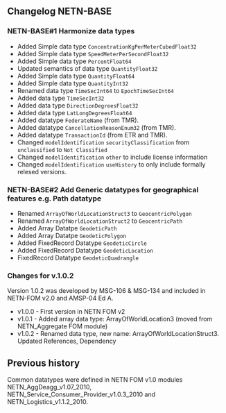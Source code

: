 ## Changelog NETN-BASE

### NETN-BASE#1 Harmonize data types
* Added Simple data type `ConcentrationKgPerMeterCubedFloat32`
* Added Simple data type `SpeedMeterPerSecondFloat32`
* Added Simple data type `PercentFloat64`
* Updated semantics of data type `QuantityFloat32`
* Added Simple data type `QuantityFloat64`
* Added Simple data type `QuantityInt32`
* Renamed data type `TimeSecInt64` to `EpochTimeSecInt64`
* Added data type `TimeSecInt32`
* Added data type `DirectionDegreesFloat32`
* Added data type `LatLongDegreesFloat64`
* Added datatype `FederateName` (from TMR).
* Added datatype `CancellationReasonEnum32` (from TMR).
* Added datatype `TransactionId` (from ETR and TMR).
* Changed `modelIdentification` `securityClassification` from `unclassified` to `Not Classified`
* Changed `modelIdentification` `other` to include license information
* Changed `modelIdentification` `useHistory` to only include formally relesed versions. 

### NETN-BASE#2 Add Generic datatypes for geographical features e.g. Path datatype
* Renamed `ArrayOfWorldLocationStruct3` to `GeocentricPolygon`
* Renamed `ArrayOfWorldLocationStruct2` to `GeocentricPath`
* Added Array Datatpe `GeodeticPath`
* Added Array Datatpe `GeodeticPolygon`
* Added FixedRecord Datatype `GeodeticCircle`
* Added FixedRecord Datatype `GeodeticLocation`
* FixedRecord Datatype `GeodeticQuadrangle`


### Changes for v.1.0.2
Version 1.0.2 was developed by MSG-106 & MSG-134 and included in NETN-FOM v2.0 and AMSP-04 Ed A.

* v1.0.0 - First version in NETN FOM v2
* v1.0.1 - Added array data type: ArrayOfWorldLocation3 (moved from NETN_Aggregate FOM module)
* v1.0.2 - Renamed data type, new name: ArrayOfWorldLocationStruct3. Updated References, Dependency

## Previous history
Common datatypes were defined in NETN FOM v1.0 modules NETN_AggDeagg_v1.07_2010, NETN_Service_Consumer_Provider_v1.0.3_2010 and NETN_Logistics_v1.1.2_2010.


